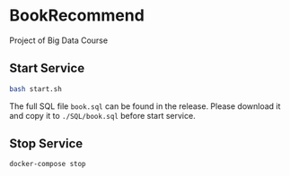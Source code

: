 # BookRecommend
Project of Big Data Course
## Start Service
```bash
bash start.sh
```
The full SQL file `book.sql` can be found in the release. Please download it and copy it to `./SQL/book.sql` before start service.
## Stop Service
```bash
docker-compose stop
```
